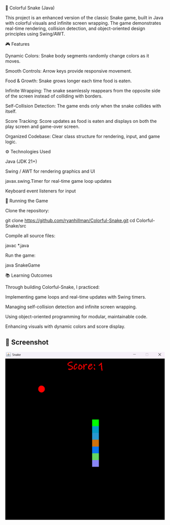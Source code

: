 🐍 Colorful Snake (Java)

This project is an enhanced version of the classic Snake game, built in Java with colorful visuals and infinite screen wrapping. The game demonstrates real-time rendering, collision detection, and object-oriented design principles using Swing/AWT.

🎮 Features

Dynamic Colors: Snake body segments randomly change colors as it moves.

Smooth Controls: Arrow keys provide responsive movement.

Food & Growth: Snake grows longer each time food is eaten.

Infinite Wrapping: The snake seamlessly reappears from the opposite side of the screen instead of colliding with borders.

Self-Collision Detection: The game ends only when the snake collides with itself.

Score Tracking: Score updates as food is eaten and displays on both the play screen and game-over screen.

Organized Codebase: Clear class structure for rendering, input, and game logic.

⚙️ Technologies Used

Java (JDK 21+)

Swing / AWT for rendering graphics and UI

javax.swing.Timer for real-time game loop updates

Keyboard event listeners for input

🚀 Running the Game

Clone the repository:

git clone https://github.com/ryanhillman/Colorful-Snake.git
cd Colorful-Snake/src


Compile all source files:

javac *.java


Run the game:

java SnakeGame

📚 Learning Outcomes

Through building Colorful-Snake, I practiced:

Implementing game loops and real-time updates with Swing timers.

Managing self-collision detection and infinite screen wrapping.

Using object-oriented programming for modular, maintainable code.

Enhancing visuals with dynamic colors and score display.

## 🎨 Screenshot
![Colorful Snake Screenshot](screenshot.png)
